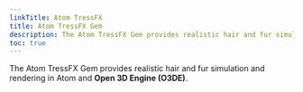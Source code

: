 ```yaml
---
linkTitle: Atom TressFX
title: Atom TressFX Gem
description: The Atom TressFX Gem provides realistic hair and fur simulation and rendering in Atom and Open 3D Engine (O3DE).
toc: true
---
```


The Atom TressFX Gem provides realistic hair and fur simulation and rendering in Atom and **Open 3D Engine (O3DE)**.